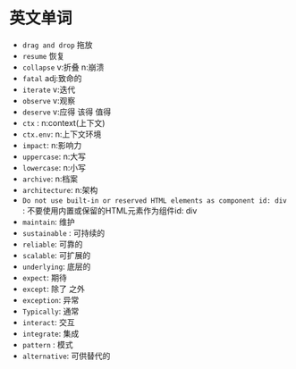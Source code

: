 # 英文单词
- `drag and drop` 拖放
- `resume` 恢复
- `collapse` v:折叠 n:崩溃
- `fatal` adj:致命的
- `iterate` v:迭代
- `observe` v:观察
- `deserve` v:应得 该得 值得
- `ctx` : n:context(上下文)
- `ctx.env`: n:上下文环境
- `impact`: n:影响力
- `uppercase`: n:大写
- `lowercase`: n:小写
- `archive`: n:档案
- `architecture`: n:架构
- `Do not use built-in or reserved HTML elements as component id: div `: 不要使用内置或保留的HTML元素作为组件id: div
- `maintain`: 维护
- `sustainable` : 可持续的
- `reliable`: 可靠的
- `scalable`: 可扩展的
- `underlying`: 底层的
- `expect`: 期待
- `except`: 除了 之外
- `exception`: 异常
- `Typically`: 通常
- `interact`: 交互
- `integrate`: 集成
- `pattern` : 模式
- `alternative`: 可供替代的